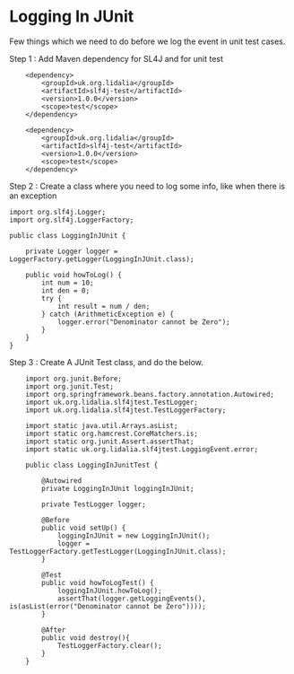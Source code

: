 # Logging In JUnit

Few things which we need to do before we log the event in unit test cases.

Step 1 : Add Maven dependency for SL4J and for unit test

        <dependency>
            <groupId>uk.org.lidalia</groupId>
            <artifactId>slf4j-test</artifactId>
            <version>1.0.0</version>
            <scope>test</scope>
        </dependency>
        
        <dependency>
            <groupId>uk.org.lidalia</groupId>
            <artifactId>slf4j-test</artifactId>
            <version>1.0.0</version>
            <scope>test</scope>
        </dependency>

Step 2 : Create a class where you need to log some info, like when there is an exception

    import org.slf4j.Logger;
    import org.slf4j.LoggerFactory;

    public class LoggingInJUnit {

        private Logger logger = LoggerFactory.getLogger(LoggingInJUnit.class);

        public void howToLog() {
            int num = 10;
            int den = 0;
            try {
                int result = num / den;
            } catch (ArithmeticException e) {
                logger.error("Denominator cannot be Zero");
            }
        }
    }

Step 3 : Create A JUnit Test class, and do the below.

        import org.junit.Before;
        import org.junit.Test;
        import org.springframework.beans.factory.annotation.Autowired;
        import uk.org.lidalia.slf4jtest.TestLogger;
        import uk.org.lidalia.slf4jtest.TestLoggerFactory;
        
        import static java.util.Arrays.asList;
        import static org.hamcrest.CoreMatchers.is;
        import static org.junit.Assert.assertThat;
        import static uk.org.lidalia.slf4jtest.LoggingEvent.error;
        
        public class LoggingInJunitTest {
        
            @Autowired
            private LoggingInJUnit loggingInJUnit;
        
            private TestLogger logger;
        
            @Before
            public void setUp() {
                loggingInJUnit = new LoggingInJUnit();
                logger = TestLoggerFactory.getTestLogger(LoggingInJUnit.class);
            }
        
            @Test
            public void howToLogTest() {
                loggingInJUnit.howToLog();
                assertThat(logger.getLoggingEvents(), is(asList(error("Denominator cannot be Zero"))));
            }
            
            @After
            public void destroy(){
                TestLoggerFactory.clear();
            }
        }